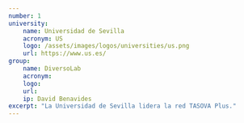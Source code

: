 ```yaml
---
number: 1
university:
    name: Universidad de Sevilla
    acronym: US
    logo: /assets/images/logos/universities/us.png
    url: https://www.us.es/
group: 
    name: DiversoLab
    acronym: 
    logo:
    url: 
    ip: David Benavides
excerpt: "La Universidad de Sevilla lidera la red TASOVA Plus."
---
```

